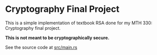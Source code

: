 # Cryptography Final Project

This is a simple implementation of textbook RSA done for my MTH 330: Cryptography final project.

**This is not meant to be cryptographically secure.**

See the source code at [src/main.rs](src/main.rs)
